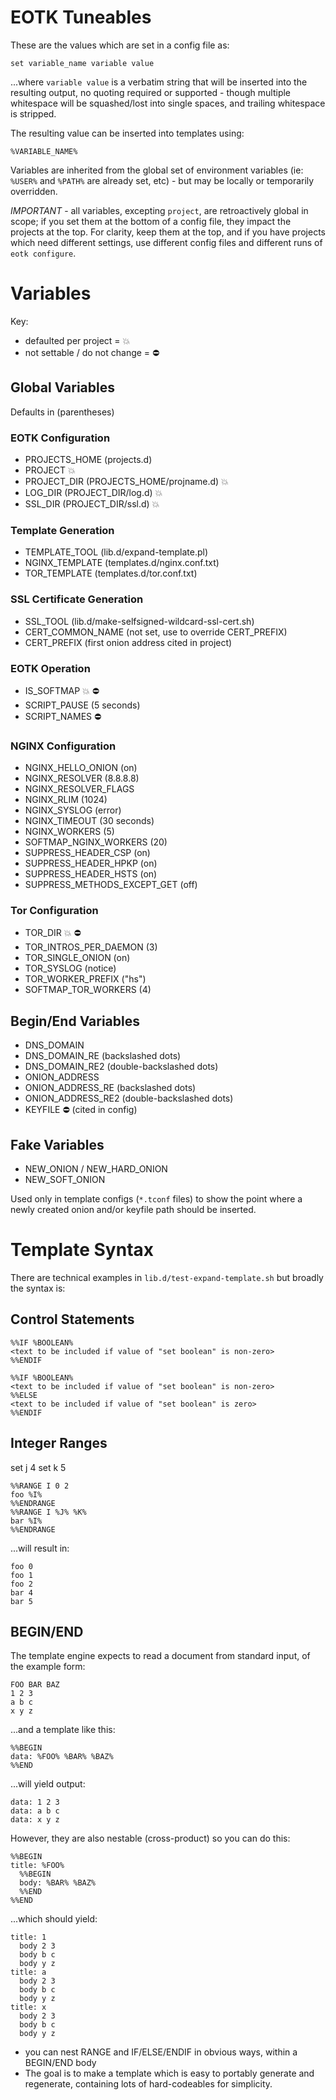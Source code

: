 # EOTK Tuneables

These are the values which are set in a config file as:

```
set variable_name variable value
```

...where `variable value` is a verbatim string that will be inserted
into the resulting output, no quoting required or supported - though
multiple whitespace will be squashed/lost into single spaces, and
trailing whitespace is stripped.

The resulting value can be inserted into templates using:

```
%VARIABLE_NAME%
```

Variables are inherited from the global set of environment variables
(ie: `%USER%` and `%PATH%` are already set, etc) - but may be locally
or temporarily overridden.

*IMPORTANT* - all variables, excepting `project`, are retroactively
global in scope; if you set them at the bottom of a config file, they
impact the projects at the top. For clarity, keep them at the top, and
if you have projects which need different settings, use different
config files and different runs of `eotk configure`.

# Variables

Key:

* defaulted per project = :boom:
* not settable / do not change = :no_entry:

## Global Variables

Defaults in (parentheses)

### EOTK Configuration

* PROJECTS_HOME (projects.d)
* PROJECT :boom:
* PROJECT_DIR (PROJECTS_HOME/projname.d) :boom:
* LOG_DIR (PROJECT_DIR/log.d) :boom:
* SSL_DIR (PROJECT_DIR/ssl.d) :boom:

### Template Generation

* TEMPLATE_TOOL (lib.d/expand-template.pl)
* NGINX_TEMPLATE (templates.d/nginx.conf.txt)
* TOR_TEMPLATE (templates.d/tor.conf.txt)

### SSL Certificate Generation

* SSL_TOOL (lib.d/make-selfsigned-wildcard-ssl-cert.sh)
* CERT_COMMON_NAME (not set, use to override CERT_PREFIX)
* CERT_PREFIX (first onion address cited in project)

### EOTK Operation

* IS_SOFTMAP :boom: :no_entry:
* SCRIPT_PAUSE (5 seconds)
* SCRIPT_NAMES :no_entry:

### NGINX Configuration

* NGINX_HELLO_ONION (on)
* NGINX_RESOLVER (8.8.8.8)
* NGINX_RESOLVER_FLAGS
* NGINX_RLIM (1024)
* NGINX_SYSLOG (error)
* NGINX_TIMEOUT (30 seconds)
* NGINX_WORKERS (5)
* SOFTMAP_NGINX_WORKERS (20)
* SUPPRESS_HEADER_CSP (on)
* SUPPRESS_HEADER_HPKP (on)
* SUPPRESS_HEADER_HSTS (on)
* SUPPRESS_METHODS_EXCEPT_GET (off)

### Tor Configuration

* TOR_DIR :boom: :no_entry:
* TOR_INTROS_PER_DAEMON (3)
* TOR_SINGLE_ONION (on)
* TOR_SYSLOG (notice)
* TOR_WORKER_PREFIX ("hs")
* SOFTMAP_TOR_WORKERS (4)

## Begin/End Variables

* DNS_DOMAIN
* DNS_DOMAIN_RE (backslashed dots)
* DNS_DOMAIN_RE2 (double-backslashed dots)
* ONION_ADDRESS
* ONION_ADDRESS_RE (backslashed dots)
* ONION_ADDRESS_RE2 (double-backslashed dots)
* KEYFILE :no_entry: (cited in config)

## Fake Variables

* NEW_ONION / NEW_HARD_ONION
* NEW_SOFT_ONION

Used only in template configs (`*.tconf` files) to show the point where
a newly created onion and/or keyfile path should be inserted.

# Template Syntax

There are technical examples in `lib.d/test-expand-template.sh` but
broadly the syntax is:

## Control Statements

```
%%IF %BOOLEAN%
<text to be included if value of "set boolean" is non-zero>
%%ENDIF

%%IF %BOOLEAN%
<text to be included if value of "set boolean" is non-zero>
%%ELSE
<text to be included if value of "set boolean" is zero>
%%ENDIF
```

## Integer Ranges

set j 4
set k 5
```
%%RANGE I 0 2
foo %I%
%%ENDRANGE
%%RANGE I %J% %K%
bar %I%
%%ENDRANGE
```

...will result in:

```
foo 0
foo 1
foo 2
bar 4
bar 5
```

## BEGIN/END

The template engine expects to read a document from standard input, of
the example form:

```
FOO BAR BAZ
1 2 3
a b c
x y z
```

...and a template like this:

```
%%BEGIN
data: %FOO% %BAR% %BAZ%
%%END
```

...will yield output:

```
data: 1 2 3
data: a b c
data: x y z
```

However, they are also nestable (cross-product) so you can do this:

```
%%BEGIN
title: %FOO%
  %%BEGIN
  body: %BAR% %BAZ%
  %%END
%%END
```

...which should yield:

```
title: 1
  body 2 3
  body b c
  body y z
title: a
  body 2 3
  body b c
  body y z
title: x
  body 2 3
  body b c
  body y z
```

* you can nest RANGE and IF/ELSE/ENDIF in obvious ways, within a
  BEGIN/END body
* The goal is to make a template which is easy to portably generate
  and regenerate, containing lots of hard-codeables for simplicity.
